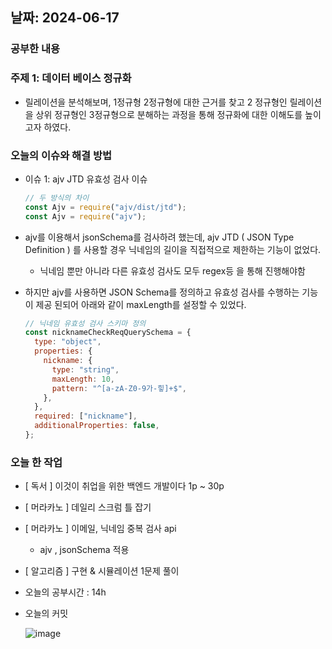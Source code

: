 ## 날짜: 2024-06-17

### 공부한 내용

### 주제 1: 데이터 베이스 정규화

- 릴레이션을 분석해보며, 1정규형 2정규형에 대한 근거를 찾고 2 정규형인 릴레이션을 상위 정규형인 3정규형으로 분해하는 과정을 통해 정규화에 대한 이해도를 높이고자 하였다.

### 오늘의 이슈와 해결 방법

- 이슈 1: ajv JTD 유효성 검사 이슈
  ```jsx
  // 두 방식의 차이
  const Ajv = require("ajv/dist/jtd");
  const Ajv = require("ajv");
  ```
- ajv를 이용해서 jsonSchema를 검사하려 했는데, ajv JTD ( JSON Type Definition ) 를 사용할 경우 닉네임의 길이을 직접적으로 제한하는 기능이 없었다.
  - 닉네임 뿐만 아니라 다른 유효성 검사도 모두 regex등 을 통해 진행해야함
- 하지만 ajv를 사용하면 JSON Schema를 정의하고 유효성 검사를 수행하는 기능이 제공 된되어 아래와 같이 maxLength를 설정할 수 있었다.

  ```jsx
  // 닉네임 유효성 검사 스키마 정의
  const nicknameCheckReqQuerySchema = {
    type: "object",
    properties: {
      nickname: {
        type: "string",
        maxLength: 10,
        pattern: "^[a-zA-Z0-9가-힣]+$",
      },
    },
    required: ["nickname"],
    additionalProperties: false,
  };
  ```

### 오늘 한 작업

- [ 독서 ] 이것이 취업을 위한 백엔드 개발이다 1p ~ 30p
- [ 머라카노 ] 데일리 스크럼 틀 잡기
- [ 머라카노 ] 이메일, 닉네임 중복 검사 api
  - ajv , jsonSchema 적용
- [ 알고리즘 ] 구현 & 시뮬레이션 1문제 풀이
- 오늘의 공부시간 : 14h
- 오늘의 커밋

  ![image](https://github.com/jjikky/jikky-til/assets/59151187/1702482f-ba9a-407f-b258-182a5a82137f)
